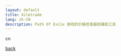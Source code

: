 ```yaml
---
layout: default
title: Xiletrade
lang: zh-CN
description: Path Of Exile 游戏的价格检查器和辅助工具
---
```


cn

[back](./)
